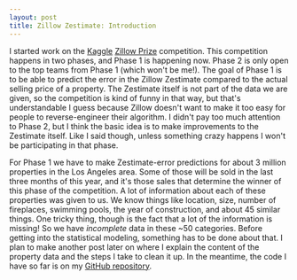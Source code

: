 ```yaml
---
layout: post
title: Zillow Zestimate: Introduction
---
```


I started work on the [Kaggle](https://www.kaggle.com/) [Zillow Prize](https://www.kaggle.com/c/zillow-prize-1) competition. This competition happens in two phases, and Phase 1 is happening now. Phase 2 is only open to the top teams from Phase 1 (which won't be me!). The goal of Phase 1 is to be able to predict the error in the Zillow Zestimate compared to the actual selling price of a property. The Zestimate itself is not part of the data we are given, so the competition is kind of funny in that way, but that's understandable I guess because Zillow doesn't want to make it too easy for people to reverse-engineer their algorithm. I didn't pay too much attention to Phase 2, but I think the basic idea is to make improvements to the Zestimate itself. Like I said though, unless something crazy happens I won't be participating in that phase.

For Phase 1 we have to make Zestimate-error predictions for about 3 million properties in the Los Angeles area. Some of those will be sold in the last three months of this year, and it's those sales that determine the winner of this phase of the competition. A lot of information about each of these properties was given to us. We know things like location, size, number of fireplaces, swimming pools, the year of construction, and about 45 similar things. One tricky thing, though is the fact that a lot of the information is missing! So we have _incomplete_ data in these ~50 categories. Before getting into the statistical modeling, something has to be done about that. I plan to make another post later on where I explain the content of the property data and the steps I take to clean it up.  In the meantime, the code I have so far is on my [GitHub repository](https://github.com/sleichen/Zillow). 
